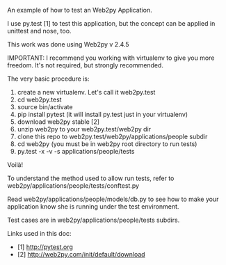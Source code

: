 
An example of how to test an Web2py Application.

I use py.test [1] to test this application, but the concept can be applied in unittest and nose, too.

This work was done using Web2py v 2.4.5

IMPORTANT: I recommend you working with virtualenv to give you more freedom. It's not required, but strongly recommended.

The very basic procedure is:

1. create a new virtualenv. Let's call it web2py.test
1. cd web2py.test
1. source bin/activate
1. pip install pytest (it will install py.test just in your virtualenv)
1. download web2py stable [2]
1. unzip web2py to your web2py.test/web2py dir
1. clone this repo to web2py.test/web2py/applications/people subdir
1. cd web2py (you must be in web2py root directory to run tests)
1. py.test -x -v -s applications/people/tests

Voilà!

To understand the method used to allow run tests, refer to web2py/applications/people/tests/conftest.py

Read web2py/applications/people/models/db.py to see how to make your application know she is running under the test environment.

Test cases are in web2py/applications/people/tests subdirs.


Links used in this doc:

- [1] http://pytest.org
- [2] http://web2py.com/init/default/download
